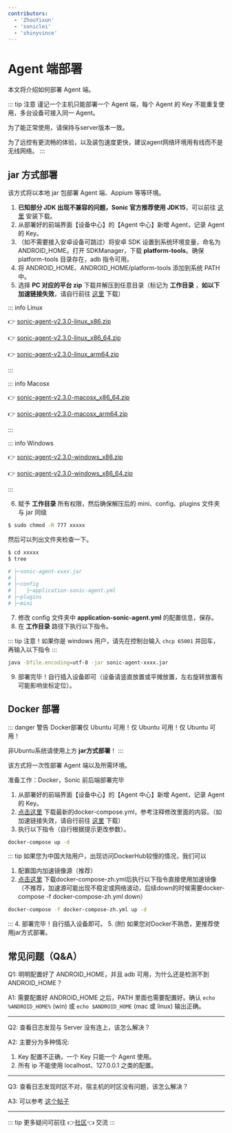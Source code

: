 ```yaml
---
contributors:
  - 'ZhouYixun'
  - 'soniclei'
  - 'shinyvince'
---
```


# Agent 端部署

本文将介绍如何部署 Agent 端。

::: tip 注意
谨记一个主机只能部署一个 Agent 端，每个 Agent 的 Key 不能重复使用，多台设备可接入同一 Agent。

为了能正常使用，请保持与server版本一致。

为了远控有更流畅的体验，以及装包速度更快，建议agent网络环境用有线而不是无线网络。
:::

## jar 方式部署

该方式将以本地 jar 包部署 Agent 端、Appium 等等环境。

1. **已知部分 JDK 出现不兼容的问题，Sonic 官方推荐使用 JDK15**，可以前往 [这里](https://docs.aws.amazon.com/corretto/latest/corretto-15-ug/downloads-list.html) 安装下载。
2. 从部署好的前端界面【设备中心】的【Agent 中心】新增 Agent，记录 Agent 的 Key。
3. （如不需要接入安卓设备可跳过）将安卓 SDK 设置到系统环境变量，命名为 ANDROID_HOME。打开 SDKManager，下载 **platform-tools**。确保 platform-tools 目录存在，adb 指令可用。
4. 将 ANDROID_HOME、ANDROID_HOME/platform-tools 添加到系统 PATH 中。
5. 选择 **PC 对应的平台 zip** 下载并解压到任意目录（标记为 **工作目录** ，**如以下加速链接失效**，请自行前往 <a href="https://github.com/SonicCloudOrg/sonic-agent/releases" target="_blank">这里</a> 下载）

::: info Linux

👉 <a href="https://ghproxy.com/https://github.com/SonicCloudOrg/sonic-agent/releases/download/v2.3.0/sonic-agent-v2.3.0-linux_x86.zip" target="_blank">sonic-agent-v2.3.0-linux_x86.zip</a>

👉 <a href="https://ghproxy.com/https://github.com/SonicCloudOrg/sonic-agent/releases/download/v2.3.0/sonic-agent-v2.3.0-linux_x86_64.zip" target="_blank">sonic-agent-v2.3.0-linux_x86_64.zip</a>

👉 <a href="https://ghproxy.com/https://github.com/SonicCloudOrg/sonic-agent/releases/download/v2.3.0/sonic-agent-v2.3.0-linux_arm64.zip" target="_blank">sonic-agent-v2.3.0-linux_arm64.zip</a>

:::

::: info Macosx

👉 <a href="https://ghproxy.com/https://github.com/SonicCloudOrg/sonic-agent/releases/download/v2.3.0/sonic-agent-v2.3.0-macosx_x86_64.zip" target="_blank">sonic-agent-v2.3.0-macosx_x86_64.zip</a>

👉 <a href="https://ghproxy.com/https://github.com/SonicCloudOrg/sonic-agent/releases/download/v2.3.0/sonic-agent-v2.3.0-macosx_arm64.zip" target="_blank">sonic-agent-v2.3.0-macosx_arm64.zip</a>

:::

::: info Windows

👉 <a href="https://ghproxy.com/https://github.com/SonicCloudOrg/sonic-agent/releases/download/v2.3.0/sonic-agent-v2.3.0-windows_x86.zip" target="_blank">sonic-agent-v2.3.0-windows_x86.zip</a>

👉 <a href="https://ghproxy.com/https://github.com/SonicCloudOrg/sonic-agent/releases/download/v2.3.0/sonic-agent-v2.3.0-windows_x86_64.zip" target="_blank">sonic-agent-v2.3.0-windows_x86_64.zip</a>

:::

6. 赋予 **工作目录** 所有权限，然后确保解压后的 mini、config、plugins 文件夹与 jar 同级

```bash
$ sudo chmod -R 777 xxxxx
```

然后可以列出文件夹检查一下。

```bash
$ cd xxxxx
$ tree

# ├─sonic-agent-xxxx.jar
# │
# ├─config
# │   ├─application-sonic-agent.yml
# ├─plugins
# ├─mini
```

7. 修改 config 文件夹中 **application-sonic-agent.yml** 的配置信息，保存。
8. 在 **工作目录** 路径下执行以下指令。

::: tip
注意！如果你是 windows 用户，请先在控制台输入 `chcp 65001` 并回车，再输入以下指令
:::

```bash
java -Dfile.encoding=utf-8 -jar sonic-agent-xxxx.jar
```

9. 部署完毕！自行插入设备即可（设备请竖直放置或平摊放置，左右旋转放置有可能影响坐标定位）。

## Docker 部署

::: danger 警告
Docker部署仅 Ubuntu 可用！仅 Ubuntu 可用！仅 Ubuntu 可用！

非Ubuntu系统请使用上方 **jar方式部署**！
:::

该方式将一次性部署 Agent 端以及所需环境。

准备工作：Docker，Sonic 前后端部署完毕

1. 从部署好的前端界面【设备中心】的【Agent 中心】新增 Agent，记录 Agent 的 Key。
2. [点击这里](https://ghproxy.com/https://github.com/SonicCloudOrg/sonic-agent/releases/download/v2.3.0/docker-compose.yml) 下载最新的docker-compose.yml，参考注释修改里面的内容。（如加速链接失效，请自行前往 <a href="https://github.com/SonicCloudOrg/sonic-agent/releases" target="_black">这里</a> 下载）
3. 执行以下指令（自行根据提示更改参数）。

```bash
docker-compose up -d
```
::: tip 如果您为中国大陆用户，出现访问DockerHub较慢的情况，我们可以
1. 配置国内加速镜像源（推荐）
2. <a href="https://ghproxy.com/https://github.com/SonicCloudOrg/sonic-agent/releases/download/v2.3.0/docker-compose-zh.yml" target="_blank">点击这里</a> 下载docker-compose-zh.yml后执行以下指令直接使用加速镜像（不推荐，加速源可能出现不稳定或网络波动，后续down的时候需要docker-compose -f docker-compose-zh.yml down）
```bash
docker-compose -f docker-compose-zh.yml up -d
```
:::
4. 部署完毕！自行插入设备即可。
5. (附) 如果您对Docker不熟悉，更推荐使用jar方式部署。

## 常见问题（Q&A）

Q1: 明明配置好了 ANDROID_HOME，并且 adb 可用，为什么还是检测不到 ANDROID_HOME？

A1: 需要配置好 ANDROID_HOME 之后，PATH 里面也需要配置好。确认 `echo %ANDROID_HOME%` (win) 或 `echo $ANDROID_HOME` (mac 或 linux) 输出正确。

---

Q2: 查看日志发现与 Server 没有连上，该怎么解决？

A2: 主要分为多种情况:

1. Key 配置不正确，一个 Key 只能一个 Agent 使用。
2. 所有 ip 不能使用 localhost、127.0.0.1 之类的配置。

---

Q3: 查看日志发现时区不对，宿主机的时区没有问题，该怎么解决？

A3: 可以参考 [这个帖子](https://sonic-cloud.wiki/d/2297)

---

::: tip
更多疑问可前往 👉[社区](https://sonic-cloud.wiki)👈 交流
:::
